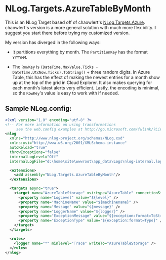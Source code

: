 # NLog.Targets.AzureTableByMonth

This is an NLog Target based off of chaowlert's [NLog.Targets.Azure](https://github.com/chaowlert/NLog.Targets.Azure). chaowlert's version is a more general solution with much more flexibility. I suggest you start there before trying my customized version.

My version has diverged in the following ways:

- It partitions everything by month. The `PartitionKey` has the format `YYYYMM`.

- The `RowKey` is `(DateTime.MaxValue.Ticks - DateTime.UtcNow.Ticks).ToString()` + three random digits. In Azure Table, this has the effect of making the newest entries for a month show up at the top of the grid in Cloud Explorer. It also makes querying for each month's latest alerts very efficient. Lastly, the encoding is minimal, so the `RowKey`'s value is easy to work with if needed.

## Sample NLog.config:

```xml
<?xml version="1.0" encoding="utf-8" ?>
<!-- For more information on using transformations 
     see the web.config examples at http://go.microsoft.com/fwlink/?LinkId=214134. -->
<nlog
  xmlns="http://www.nlog-project.org/schemas/NLog.xsd"
  xmlns:xsi="http://www.w3.org/2001/XMLSchema-instance"
  autoReload="true"
  throwExceptions="false"
  internalLogLevel="Off"
  internalLogFile="d:\home\site\wwwroot\app_data\Logs\nlog-internal.log">

  <extensions>
    <add assembly="NLog.Targets.AzureTableByMonth"/>
  </extensions>

  <targets async="true">
    <target name="AzureTableStorage" xsi:type="AzureTable" connectionStringName="AzureLogs" tableName="MyApplicationLogs">
      <property name="LogLevel" value="${level}" />
      <property name="MachineName" value="${machinename}" />
      <property name="Message" value="${message}" />
      <property name="LoggerName" value="${logger}" />
      <property name="ExceptionMessage" value="${exception:format=ToString}" />
      <property name="ExceptionType" value="${exception:format=Type}" />
    </target>
  </targets>

  <rules>
    <logger name="*" minlevel="Trace" writeTo="AzureTableStorage" />
  </rules>
</nlog>
```